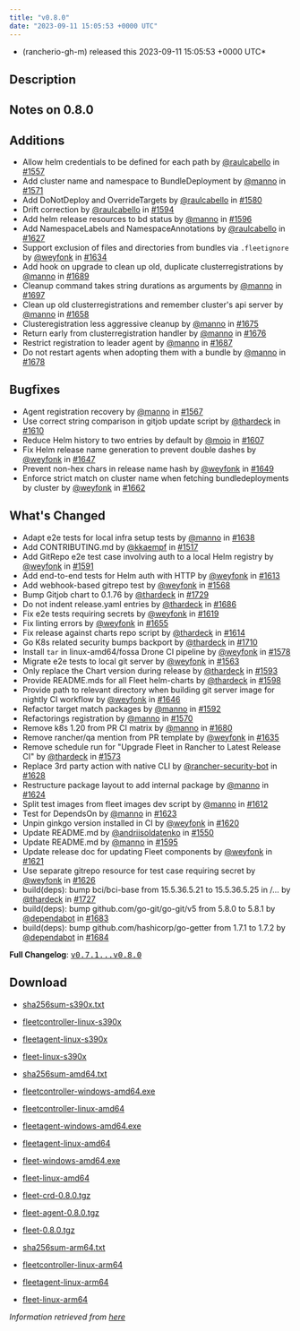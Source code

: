 ```yaml
---
title: "v0.8.0"
date: "2023-09-11 15:05:53 +0000 UTC"
---
```



* (rancherio-gh-m) released this 2023-09-11 15:05:53 +0000 UTC*



## Description


<h2>Notes on 0.8.0</h2>
<h2>Additions</h2>
<ul>
<li>Allow helm credentials to be defined for each path by <a class="user-mention notranslate" data-hovercard-type="user" data-hovercard-url="/users/raulcabello/hovercard" data-octo-click="hovercard-link-click" data-octo-dimensions="link_type:self" href="https://github.com/raulcabello">@raulcabello</a> in <a class="issue-link js-issue-link" data-error-text="Failed to load title" data-id="1727085185" data-permission-text="Title is private" data-url="https://github.com/rancher/fleet/issues/1557" data-hovercard-type="pull_request" data-hovercard-url="/rancher/fleet/pull/1557/hovercard" href="https://github.com/rancher/fleet/pull/1557">#1557</a></li>
<li>Add cluster name and namespace to BundleDeployment by <a class="user-mention notranslate" data-hovercard-type="user" data-hovercard-url="/users/manno/hovercard" data-octo-click="hovercard-link-click" data-octo-dimensions="link_type:self" href="https://github.com/manno">@manno</a> in <a class="issue-link js-issue-link" data-error-text="Failed to load title" data-id="1736703491" data-permission-text="Title is private" data-url="https://github.com/rancher/fleet/issues/1571" data-hovercard-type="pull_request" data-hovercard-url="/rancher/fleet/pull/1571/hovercard" href="https://github.com/rancher/fleet/pull/1571">#1571</a></li>
<li>Add DoNotDeploy and OverrideTargets by <a class="user-mention notranslate" data-hovercard-type="user" data-hovercard-url="/users/raulcabello/hovercard" data-octo-click="hovercard-link-click" data-octo-dimensions="link_type:self" href="https://github.com/raulcabello">@raulcabello</a> in <a class="issue-link js-issue-link" data-error-text="Failed to load title" data-id="1742026878" data-permission-text="Title is private" data-url="https://github.com/rancher/fleet/issues/1580" data-hovercard-type="pull_request" data-hovercard-url="/rancher/fleet/pull/1580/hovercard" href="https://github.com/rancher/fleet/pull/1580">#1580</a></li>
<li>Drift correction by <a class="user-mention notranslate" data-hovercard-type="user" data-hovercard-url="/users/raulcabello/hovercard" data-octo-click="hovercard-link-click" data-octo-dimensions="link_type:self" href="https://github.com/raulcabello">@raulcabello</a> in <a class="issue-link js-issue-link" data-error-text="Failed to load title" data-id="1760099815" data-permission-text="Title is private" data-url="https://github.com/rancher/fleet/issues/1594" data-hovercard-type="pull_request" data-hovercard-url="/rancher/fleet/pull/1594/hovercard" href="https://github.com/rancher/fleet/pull/1594">#1594</a></li>
<li>Add helm release resources to bd status by <a class="user-mention notranslate" data-hovercard-type="user" data-hovercard-url="/users/manno/hovercard" data-octo-click="hovercard-link-click" data-octo-dimensions="link_type:self" href="https://github.com/manno">@manno</a> in <a class="issue-link js-issue-link" data-error-text="Failed to load title" data-id="1760832327" data-permission-text="Title is private" data-url="https://github.com/rancher/fleet/issues/1596" data-hovercard-type="pull_request" data-hovercard-url="/rancher/fleet/pull/1596/hovercard" href="https://github.com/rancher/fleet/pull/1596">#1596</a></li>
<li>Add NamespaceLabels and NamespaceAnnotations by <a class="user-mention notranslate" data-hovercard-type="user" data-hovercard-url="/users/raulcabello/hovercard" data-octo-click="hovercard-link-click" data-octo-dimensions="link_type:self" href="https://github.com/raulcabello">@raulcabello</a> in <a class="issue-link js-issue-link" data-error-text="Failed to load title" data-id="1786451555" data-permission-text="Title is private" data-url="https://github.com/rancher/fleet/issues/1627" data-hovercard-type="pull_request" data-hovercard-url="/rancher/fleet/pull/1627/hovercard" href="https://github.com/rancher/fleet/pull/1627">#1627</a></li>
<li>Support exclusion of files and directories from bundles via <code>.fleetignore</code> by <a class="user-mention notranslate" data-hovercard-type="user" data-hovercard-url="/users/weyfonk/hovercard" data-octo-click="hovercard-link-click" data-octo-dimensions="link_type:self" href="https://github.com/weyfonk">@weyfonk</a> in <a class="issue-link js-issue-link" data-error-text="Failed to load title" data-id="1789222079" data-permission-text="Title is private" data-url="https://github.com/rancher/fleet/issues/1634" data-hovercard-type="pull_request" data-hovercard-url="/rancher/fleet/pull/1634/hovercard" href="https://github.com/rancher/fleet/pull/1634">#1634</a></li>
<li>Add hook on upgrade to clean up old, duplicate clusterregistrations by <a class="user-mention notranslate" data-hovercard-type="user" data-hovercard-url="/users/manno/hovercard" data-octo-click="hovercard-link-click" data-octo-dimensions="link_type:self" href="https://github.com/manno">@manno</a> in <a class="issue-link js-issue-link" data-error-text="Failed to load title" data-id="1831523656" data-permission-text="Title is private" data-url="https://github.com/rancher/fleet/issues/1689" data-hovercard-type="pull_request" data-hovercard-url="/rancher/fleet/pull/1689/hovercard" href="https://github.com/rancher/fleet/pull/1689">#1689</a></li>
<li>Cleanup command takes string durations as arguments by <a class="user-mention notranslate" data-hovercard-type="user" data-hovercard-url="/users/manno/hovercard" data-octo-click="hovercard-link-click" data-octo-dimensions="link_type:self" href="https://github.com/manno">@manno</a> in <a class="issue-link js-issue-link" data-error-text="Failed to load title" data-id="1836935733" data-permission-text="Title is private" data-url="https://github.com/rancher/fleet/issues/1697" data-hovercard-type="pull_request" data-hovercard-url="/rancher/fleet/pull/1697/hovercard" href="https://github.com/rancher/fleet/pull/1697">#1697</a></li>
<li>Clean up old clusterregistrations and remember cluster's api server by <a class="user-mention notranslate" data-hovercard-type="user" data-hovercard-url="/users/manno/hovercard" data-octo-click="hovercard-link-click" data-octo-dimensions="link_type:self" href="https://github.com/manno">@manno</a> in <a class="issue-link js-issue-link" data-error-text="Failed to load title" data-id="1813740722" data-permission-text="Title is private" data-url="https://github.com/rancher/fleet/issues/1658" data-hovercard-type="pull_request" data-hovercard-url="/rancher/fleet/pull/1658/hovercard" href="https://github.com/rancher/fleet/pull/1658">#1658</a></li>
<li>Clusteregistration less aggressive cleanup by <a class="user-mention notranslate" data-hovercard-type="user" data-hovercard-url="/users/manno/hovercard" data-octo-click="hovercard-link-click" data-octo-dimensions="link_type:self" href="https://github.com/manno">@manno</a> in <a class="issue-link js-issue-link" data-error-text="Failed to load title" data-id="1820301580" data-permission-text="Title is private" data-url="https://github.com/rancher/fleet/issues/1675" data-hovercard-type="pull_request" data-hovercard-url="/rancher/fleet/pull/1675/hovercard" href="https://github.com/rancher/fleet/pull/1675">#1675</a></li>
<li>Return early from clusterregistration handler by <a class="user-mention notranslate" data-hovercard-type="user" data-hovercard-url="/users/manno/hovercard" data-octo-click="hovercard-link-click" data-octo-dimensions="link_type:self" href="https://github.com/manno">@manno</a> in <a class="issue-link js-issue-link" data-error-text="Failed to load title" data-id="1821988540" data-permission-text="Title is private" data-url="https://github.com/rancher/fleet/issues/1676" data-hovercard-type="pull_request" data-hovercard-url="/rancher/fleet/pull/1676/hovercard" href="https://github.com/rancher/fleet/pull/1676">#1676</a></li>
<li>Restrict registration to leader agent by <a class="user-mention notranslate" data-hovercard-type="user" data-hovercard-url="/users/manno/hovercard" data-octo-click="hovercard-link-click" data-octo-dimensions="link_type:self" href="https://github.com/manno">@manno</a> in <a class="issue-link js-issue-link" data-error-text="Failed to load title" data-id="1830725807" data-permission-text="Title is private" data-url="https://github.com/rancher/fleet/issues/1687" data-hovercard-type="pull_request" data-hovercard-url="/rancher/fleet/pull/1687/hovercard" href="https://github.com/rancher/fleet/pull/1687">#1687</a></li>
<li>Do not restart agents when adopting them with a bundle by <a class="user-mention notranslate" data-hovercard-type="user" data-hovercard-url="/users/manno/hovercard" data-octo-click="hovercard-link-click" data-octo-dimensions="link_type:self" href="https://github.com/manno">@manno</a> in <a class="issue-link js-issue-link" data-error-text="Failed to load title" data-id="1824265931" data-permission-text="Title is private" data-url="https://github.com/rancher/fleet/issues/1678" data-hovercard-type="pull_request" data-hovercard-url="/rancher/fleet/pull/1678/hovercard" href="https://github.com/rancher/fleet/pull/1678">#1678</a></li>
</ul>
<h2>Bugfixes</h2>
<ul>
<li>Agent registration recovery by <a class="user-mention notranslate" data-hovercard-type="user" data-hovercard-url="/users/manno/hovercard" data-octo-click="hovercard-link-click" data-octo-dimensions="link_type:self" href="https://github.com/manno">@manno</a> in <a class="issue-link js-issue-link" data-error-text="Failed to load title" data-id="1736435720" data-permission-text="Title is private" data-url="https://github.com/rancher/fleet/issues/1567" data-hovercard-type="pull_request" data-hovercard-url="/rancher/fleet/pull/1567/hovercard" href="https://github.com/rancher/fleet/pull/1567">#1567</a></li>
<li>Use correct string comparison in gitjob update script by <a class="user-mention notranslate" data-hovercard-type="user" data-hovercard-url="/users/thardeck/hovercard" data-octo-click="hovercard-link-click" data-octo-dimensions="link_type:self" href="https://github.com/thardeck">@thardeck</a> in <a class="issue-link js-issue-link" data-error-text="Failed to load title" data-id="1765567189" data-permission-text="Title is private" data-url="https://github.com/rancher/fleet/issues/1610" data-hovercard-type="pull_request" data-hovercard-url="/rancher/fleet/pull/1610/hovercard" href="https://github.com/rancher/fleet/pull/1610">#1610</a></li>
<li>Reduce Helm history to two entries by default by <a class="user-mention notranslate" data-hovercard-type="user" data-hovercard-url="/users/moio/hovercard" data-octo-click="hovercard-link-click" data-octo-dimensions="link_type:self" href="https://github.com/moio">@moio</a> in <a class="issue-link js-issue-link" data-error-text="Failed to load title" data-id="1763288512" data-permission-text="Title is private" data-url="https://github.com/rancher/fleet/issues/1607" data-hovercard-type="pull_request" data-hovercard-url="/rancher/fleet/pull/1607/hovercard" href="https://github.com/rancher/fleet/pull/1607">#1607</a></li>
<li>Fix Helm release name generation to prevent double dashes by <a class="user-mention notranslate" data-hovercard-type="user" data-hovercard-url="/users/weyfonk/hovercard" data-octo-click="hovercard-link-click" data-octo-dimensions="link_type:self" href="https://github.com/weyfonk">@weyfonk</a> in <a class="issue-link js-issue-link" data-error-text="Failed to load title" data-id="1800340686" data-permission-text="Title is private" data-url="https://github.com/rancher/fleet/issues/1647" data-hovercard-type="pull_request" data-hovercard-url="/rancher/fleet/pull/1647/hovercard" href="https://github.com/rancher/fleet/pull/1647">#1647</a></li>
<li>Prevent non-hex chars in release name hash by <a class="user-mention notranslate" data-hovercard-type="user" data-hovercard-url="/users/weyfonk/hovercard" data-octo-click="hovercard-link-click" data-octo-dimensions="link_type:self" href="https://github.com/weyfonk">@weyfonk</a> in <a class="issue-link js-issue-link" data-error-text="Failed to load title" data-id="1801057525" data-permission-text="Title is private" data-url="https://github.com/rancher/fleet/issues/1649" data-hovercard-type="pull_request" data-hovercard-url="/rancher/fleet/pull/1649/hovercard" href="https://github.com/rancher/fleet/pull/1649">#1649</a></li>
<li>Enforce strict match on cluster name when fetching bundledeployments by cluster by <a class="user-mention notranslate" data-hovercard-type="user" data-hovercard-url="/users/weyfonk/hovercard" data-octo-click="hovercard-link-click" data-octo-dimensions="link_type:self" href="https://github.com/weyfonk">@weyfonk</a> in <a class="issue-link js-issue-link" data-error-text="Failed to load title" data-id="1815877612" data-permission-text="Title is private" data-url="https://github.com/rancher/fleet/issues/1662" data-hovercard-type="pull_request" data-hovercard-url="/rancher/fleet/pull/1662/hovercard" href="https://github.com/rancher/fleet/pull/1662">#1662</a></li>
</ul>
<h2>What's Changed</h2>
<ul>
<li>Adapt e2e tests for local infra setup tests by <a class="user-mention notranslate" data-hovercard-type="user" data-hovercard-url="/users/manno/hovercard" data-octo-click="hovercard-link-click" data-octo-dimensions="link_type:self" href="https://github.com/manno">@manno</a> in <a class="issue-link js-issue-link" data-error-text="Failed to load title" data-id="1793202710" data-permission-text="Title is private" data-url="https://github.com/rancher/fleet/issues/1638" data-hovercard-type="pull_request" data-hovercard-url="/rancher/fleet/pull/1638/hovercard" href="https://github.com/rancher/fleet/pull/1638">#1638</a></li>
<li>Add CONTRIBUTING.md by <a class="user-mention notranslate" data-hovercard-type="user" data-hovercard-url="/users/kkaempf/hovercard" data-octo-click="hovercard-link-click" data-octo-dimensions="link_type:self" href="https://github.com/kkaempf">@kkaempf</a> in <a class="issue-link js-issue-link" data-error-text="Failed to load title" data-id="1700435199" data-permission-text="Title is private" data-url="https://github.com/rancher/fleet/issues/1517" data-hovercard-type="pull_request" data-hovercard-url="/rancher/fleet/pull/1517/hovercard" href="https://github.com/rancher/fleet/pull/1517">#1517</a></li>
<li>Add GitRepo e2e test case involving auth to a local Helm registry by <a class="user-mention notranslate" data-hovercard-type="user" data-hovercard-url="/users/weyfonk/hovercard" data-octo-click="hovercard-link-click" data-octo-dimensions="link_type:self" href="https://github.com/weyfonk">@weyfonk</a> in <a class="issue-link js-issue-link" data-error-text="Failed to load title" data-id="1754951261" data-permission-text="Title is private" data-url="https://github.com/rancher/fleet/issues/1591" data-hovercard-type="pull_request" data-hovercard-url="/rancher/fleet/pull/1591/hovercard" href="https://github.com/rancher/fleet/pull/1591">#1591</a></li>
<li>Add end-to-end tests for Helm auth with HTTP by <a class="user-mention notranslate" data-hovercard-type="user" data-hovercard-url="/users/weyfonk/hovercard" data-octo-click="hovercard-link-click" data-octo-dimensions="link_type:self" href="https://github.com/weyfonk">@weyfonk</a> in <a class="issue-link js-issue-link" data-error-text="Failed to load title" data-id="1769095254" data-permission-text="Title is private" data-url="https://github.com/rancher/fleet/issues/1613" data-hovercard-type="pull_request" data-hovercard-url="/rancher/fleet/pull/1613/hovercard" href="https://github.com/rancher/fleet/pull/1613">#1613</a></li>
<li>Add webhook-based gitrepo test by <a class="user-mention notranslate" data-hovercard-type="user" data-hovercard-url="/users/weyfonk/hovercard" data-octo-click="hovercard-link-click" data-octo-dimensions="link_type:self" href="https://github.com/weyfonk">@weyfonk</a> in <a class="issue-link js-issue-link" data-error-text="Failed to load title" data-id="1736472732" data-permission-text="Title is private" data-url="https://github.com/rancher/fleet/issues/1568" data-hovercard-type="pull_request" data-hovercard-url="/rancher/fleet/pull/1568/hovercard" href="https://github.com/rancher/fleet/pull/1568">#1568</a></li>
<li>Bump Gitjob chart to 0.1.76 by <a class="user-mention notranslate" data-hovercard-type="user" data-hovercard-url="/users/thardeck/hovercard" data-octo-click="hovercard-link-click" data-octo-dimensions="link_type:self" href="https://github.com/thardeck">@thardeck</a> in <a class="issue-link js-issue-link" data-error-text="Failed to load title" data-id="1859325560" data-permission-text="Title is private" data-url="https://github.com/rancher/fleet/issues/1729" data-hovercard-type="pull_request" data-hovercard-url="/rancher/fleet/pull/1729/hovercard" href="https://github.com/rancher/fleet/pull/1729">#1729</a></li>
<li>Do not indent release.yaml entries by <a class="user-mention notranslate" data-hovercard-type="user" data-hovercard-url="/users/thardeck/hovercard" data-octo-click="hovercard-link-click" data-octo-dimensions="link_type:self" href="https://github.com/thardeck">@thardeck</a> in <a class="issue-link js-issue-link" data-error-text="Failed to load title" data-id="1828612133" data-permission-text="Title is private" data-url="https://github.com/rancher/fleet/issues/1686" data-hovercard-type="pull_request" data-hovercard-url="/rancher/fleet/pull/1686/hovercard" href="https://github.com/rancher/fleet/pull/1686">#1686</a></li>
<li>Fix e2e tests requiring secrets by <a class="user-mention notranslate" data-hovercard-type="user" data-hovercard-url="/users/weyfonk/hovercard" data-octo-click="hovercard-link-click" data-octo-dimensions="link_type:self" href="https://github.com/weyfonk">@weyfonk</a> in <a class="issue-link js-issue-link" data-error-text="Failed to load title" data-id="1774322432" data-permission-text="Title is private" data-url="https://github.com/rancher/fleet/issues/1619" data-hovercard-type="pull_request" data-hovercard-url="/rancher/fleet/pull/1619/hovercard" href="https://github.com/rancher/fleet/pull/1619">#1619</a></li>
<li>Fix linting errors by <a class="user-mention notranslate" data-hovercard-type="user" data-hovercard-url="/users/weyfonk/hovercard" data-octo-click="hovercard-link-click" data-octo-dimensions="link_type:self" href="https://github.com/weyfonk">@weyfonk</a> in <a class="issue-link js-issue-link" data-error-text="Failed to load title" data-id="1809551397" data-permission-text="Title is private" data-url="https://github.com/rancher/fleet/issues/1655" data-hovercard-type="pull_request" data-hovercard-url="/rancher/fleet/pull/1655/hovercard" href="https://github.com/rancher/fleet/pull/1655">#1655</a></li>
<li>Fix release against charts repo script by <a class="user-mention notranslate" data-hovercard-type="user" data-hovercard-url="/users/thardeck/hovercard" data-octo-click="hovercard-link-click" data-octo-dimensions="link_type:self" href="https://github.com/thardeck">@thardeck</a> in <a class="issue-link js-issue-link" data-error-text="Failed to load title" data-id="1769659094" data-permission-text="Title is private" data-url="https://github.com/rancher/fleet/issues/1614" data-hovercard-type="pull_request" data-hovercard-url="/rancher/fleet/pull/1614/hovercard" href="https://github.com/rancher/fleet/pull/1614">#1614</a></li>
<li>Go K8s related security bumps backport by <a class="user-mention notranslate" data-hovercard-type="user" data-hovercard-url="/users/thardeck/hovercard" data-octo-click="hovercard-link-click" data-octo-dimensions="link_type:self" href="https://github.com/thardeck">@thardeck</a> in <a class="issue-link js-issue-link" data-error-text="Failed to load title" data-id="1846650979" data-permission-text="Title is private" data-url="https://github.com/rancher/fleet/issues/1710" data-hovercard-type="pull_request" data-hovercard-url="/rancher/fleet/pull/1710/hovercard" href="https://github.com/rancher/fleet/pull/1710">#1710</a></li>
<li>Install <code>tar</code> in linux-amd64/fossa Drone CI pipeline by <a class="user-mention notranslate" data-hovercard-type="user" data-hovercard-url="/users/weyfonk/hovercard" data-octo-click="hovercard-link-click" data-octo-dimensions="link_type:self" href="https://github.com/weyfonk">@weyfonk</a> in <a class="issue-link js-issue-link" data-error-text="Failed to load title" data-id="1741303954" data-permission-text="Title is private" data-url="https://github.com/rancher/fleet/issues/1578" data-hovercard-type="pull_request" data-hovercard-url="/rancher/fleet/pull/1578/hovercard" href="https://github.com/rancher/fleet/pull/1578">#1578</a></li>
<li>Migrate e2e tests to local git server by <a class="user-mention notranslate" data-hovercard-type="user" data-hovercard-url="/users/weyfonk/hovercard" data-octo-click="hovercard-link-click" data-octo-dimensions="link_type:self" href="https://github.com/weyfonk">@weyfonk</a> in <a class="issue-link js-issue-link" data-error-text="Failed to load title" data-id="1733659980" data-permission-text="Title is private" data-url="https://github.com/rancher/fleet/issues/1563" data-hovercard-type="pull_request" data-hovercard-url="/rancher/fleet/pull/1563/hovercard" href="https://github.com/rancher/fleet/pull/1563">#1563</a></li>
<li>Only replace the Chart version during release by <a class="user-mention notranslate" data-hovercard-type="user" data-hovercard-url="/users/thardeck/hovercard" data-octo-click="hovercard-link-click" data-octo-dimensions="link_type:self" href="https://github.com/thardeck">@thardeck</a> in <a class="issue-link js-issue-link" data-error-text="Failed to load title" data-id="1759128522" data-permission-text="Title is private" data-url="https://github.com/rancher/fleet/issues/1593" data-hovercard-type="pull_request" data-hovercard-url="/rancher/fleet/pull/1593/hovercard" href="https://github.com/rancher/fleet/pull/1593">#1593</a></li>
<li>Provide README.mds for all Fleet helm-charts by <a class="user-mention notranslate" data-hovercard-type="user" data-hovercard-url="/users/thardeck/hovercard" data-octo-click="hovercard-link-click" data-octo-dimensions="link_type:self" href="https://github.com/thardeck">@thardeck</a> in <a class="issue-link js-issue-link" data-error-text="Failed to load title" data-id="1762784106" data-permission-text="Title is private" data-url="https://github.com/rancher/fleet/issues/1598" data-hovercard-type="pull_request" data-hovercard-url="/rancher/fleet/pull/1598/hovercard" href="https://github.com/rancher/fleet/pull/1598">#1598</a></li>
<li>Provide path to relevant directory when building git server image for nightly CI workflow by <a class="user-mention notranslate" data-hovercard-type="user" data-hovercard-url="/users/weyfonk/hovercard" data-octo-click="hovercard-link-click" data-octo-dimensions="link_type:self" href="https://github.com/weyfonk">@weyfonk</a> in <a class="issue-link js-issue-link" data-error-text="Failed to load title" data-id="1798449455" data-permission-text="Title is private" data-url="https://github.com/rancher/fleet/issues/1646" data-hovercard-type="pull_request" data-hovercard-url="/rancher/fleet/pull/1646/hovercard" href="https://github.com/rancher/fleet/pull/1646">#1646</a></li>
<li>Refactor target match packages by <a class="user-mention notranslate" data-hovercard-type="user" data-hovercard-url="/users/manno/hovercard" data-octo-click="hovercard-link-click" data-octo-dimensions="link_type:self" href="https://github.com/manno">@manno</a> in <a class="issue-link js-issue-link" data-error-text="Failed to load title" data-id="1756526990" data-permission-text="Title is private" data-url="https://github.com/rancher/fleet/issues/1592" data-hovercard-type="pull_request" data-hovercard-url="/rancher/fleet/pull/1592/hovercard" href="https://github.com/rancher/fleet/pull/1592">#1592</a></li>
<li>Refactorings registration by <a class="user-mention notranslate" data-hovercard-type="user" data-hovercard-url="/users/manno/hovercard" data-octo-click="hovercard-link-click" data-octo-dimensions="link_type:self" href="https://github.com/manno">@manno</a> in <a class="issue-link js-issue-link" data-error-text="Failed to load title" data-id="1736603398" data-permission-text="Title is private" data-url="https://github.com/rancher/fleet/issues/1570" data-hovercard-type="pull_request" data-hovercard-url="/rancher/fleet/pull/1570/hovercard" href="https://github.com/rancher/fleet/pull/1570">#1570</a></li>
<li>Remove k8s 1.20 from PR CI matrix by <a class="user-mention notranslate" data-hovercard-type="user" data-hovercard-url="/users/manno/hovercard" data-octo-click="hovercard-link-click" data-octo-dimensions="link_type:self" href="https://github.com/manno">@manno</a> in <a class="issue-link js-issue-link" data-error-text="Failed to load title" data-id="1824489430" data-permission-text="Title is private" data-url="https://github.com/rancher/fleet/issues/1680" data-hovercard-type="pull_request" data-hovercard-url="/rancher/fleet/pull/1680/hovercard" href="https://github.com/rancher/fleet/pull/1680">#1680</a></li>
<li>Remove rancher/qa mention from PR template by <a class="user-mention notranslate" data-hovercard-type="user" data-hovercard-url="/users/weyfonk/hovercard" data-octo-click="hovercard-link-click" data-octo-dimensions="link_type:self" href="https://github.com/weyfonk">@weyfonk</a> in <a class="issue-link js-issue-link" data-error-text="Failed to load title" data-id="1789292000" data-permission-text="Title is private" data-url="https://github.com/rancher/fleet/issues/1635" data-hovercard-type="pull_request" data-hovercard-url="/rancher/fleet/pull/1635/hovercard" href="https://github.com/rancher/fleet/pull/1635">#1635</a></li>
<li>Remove schedule run for "Upgrade Fleet in Rancher to Latest Release CI" by <a class="user-mention notranslate" data-hovercard-type="user" data-hovercard-url="/users/thardeck/hovercard" data-octo-click="hovercard-link-click" data-octo-dimensions="link_type:self" href="https://github.com/thardeck">@thardeck</a> in <a class="issue-link js-issue-link" data-error-text="Failed to load title" data-id="1738184347" data-permission-text="Title is private" data-url="https://github.com/rancher/fleet/issues/1573" data-hovercard-type="pull_request" data-hovercard-url="/rancher/fleet/pull/1573/hovercard" href="https://github.com/rancher/fleet/pull/1573">#1573</a></li>
<li>Replace 3rd party action with native CLI by <a class="user-mention notranslate" data-hovercard-type="user" data-hovercard-url="/users/rancher-security-bot/hovercard" data-octo-click="hovercard-link-click" data-octo-dimensions="link_type:self" href="https://github.com/rancher-security-bot">@rancher-security-bot</a> in <a class="issue-link js-issue-link" data-error-text="Failed to load title" data-id="1787273210" data-permission-text="Title is private" data-url="https://github.com/rancher/fleet/issues/1628" data-hovercard-type="pull_request" data-hovercard-url="/rancher/fleet/pull/1628/hovercard" href="https://github.com/rancher/fleet/pull/1628">#1628</a></li>
<li>Restructure package layout to add internal package by <a class="user-mention notranslate" data-hovercard-type="user" data-hovercard-url="/users/manno/hovercard" data-octo-click="hovercard-link-click" data-octo-dimensions="link_type:self" href="https://github.com/manno">@manno</a> in <a class="issue-link js-issue-link" data-error-text="Failed to load title" data-id="1781051757" data-permission-text="Title is private" data-url="https://github.com/rancher/fleet/issues/1624" data-hovercard-type="pull_request" data-hovercard-url="/rancher/fleet/pull/1624/hovercard" href="https://github.com/rancher/fleet/pull/1624">#1624</a></li>
<li>Split test images from fleet images dev script by <a class="user-mention notranslate" data-hovercard-type="user" data-hovercard-url="/users/manno/hovercard" data-octo-click="hovercard-link-click" data-octo-dimensions="link_type:self" href="https://github.com/manno">@manno</a> in <a class="issue-link js-issue-link" data-error-text="Failed to load title" data-id="1767710221" data-permission-text="Title is private" data-url="https://github.com/rancher/fleet/issues/1612" data-hovercard-type="pull_request" data-hovercard-url="/rancher/fleet/pull/1612/hovercard" href="https://github.com/rancher/fleet/pull/1612">#1612</a></li>
<li>Test for DependsOn by <a class="user-mention notranslate" data-hovercard-type="user" data-hovercard-url="/users/manno/hovercard" data-octo-click="hovercard-link-click" data-octo-dimensions="link_type:self" href="https://github.com/manno">@manno</a> in <a class="issue-link js-issue-link" data-error-text="Failed to load title" data-id="1779054939" data-permission-text="Title is private" data-url="https://github.com/rancher/fleet/issues/1623" data-hovercard-type="pull_request" data-hovercard-url="/rancher/fleet/pull/1623/hovercard" href="https://github.com/rancher/fleet/pull/1623">#1623</a></li>
<li>Unpin ginkgo version installed in CI by <a class="user-mention notranslate" data-hovercard-type="user" data-hovercard-url="/users/weyfonk/hovercard" data-octo-click="hovercard-link-click" data-octo-dimensions="link_type:self" href="https://github.com/weyfonk">@weyfonk</a> in <a class="issue-link js-issue-link" data-error-text="Failed to load title" data-id="1774342641" data-permission-text="Title is private" data-url="https://github.com/rancher/fleet/issues/1620" data-hovercard-type="pull_request" data-hovercard-url="/rancher/fleet/pull/1620/hovercard" href="https://github.com/rancher/fleet/pull/1620">#1620</a></li>
<li>Update README.md by <a class="user-mention notranslate" data-hovercard-type="user" data-hovercard-url="/users/andriisoldatenko/hovercard" data-octo-click="hovercard-link-click" data-octo-dimensions="link_type:self" href="https://github.com/andriisoldatenko">@andriisoldatenko</a> in <a class="issue-link js-issue-link" data-error-text="Failed to load title" data-id="1721693997" data-permission-text="Title is private" data-url="https://github.com/rancher/fleet/issues/1550" data-hovercard-type="pull_request" data-hovercard-url="/rancher/fleet/pull/1550/hovercard" href="https://github.com/rancher/fleet/pull/1550">#1550</a></li>
<li>Update README.md by <a class="user-mention notranslate" data-hovercard-type="user" data-hovercard-url="/users/manno/hovercard" data-octo-click="hovercard-link-click" data-octo-dimensions="link_type:self" href="https://github.com/manno">@manno</a> in <a class="issue-link js-issue-link" data-error-text="Failed to load title" data-id="1760241049" data-permission-text="Title is private" data-url="https://github.com/rancher/fleet/issues/1595" data-hovercard-type="pull_request" data-hovercard-url="/rancher/fleet/pull/1595/hovercard" href="https://github.com/rancher/fleet/pull/1595">#1595</a></li>
<li>Update release doc for updating Fleet components by <a class="user-mention notranslate" data-hovercard-type="user" data-hovercard-url="/users/weyfonk/hovercard" data-octo-click="hovercard-link-click" data-octo-dimensions="link_type:self" href="https://github.com/weyfonk">@weyfonk</a> in <a class="issue-link js-issue-link" data-error-text="Failed to load title" data-id="1774423872" data-permission-text="Title is private" data-url="https://github.com/rancher/fleet/issues/1621" data-hovercard-type="pull_request" data-hovercard-url="/rancher/fleet/pull/1621/hovercard" href="https://github.com/rancher/fleet/pull/1621">#1621</a></li>
<li>Use separate gitrepo resource for test case requiring secret by <a class="user-mention notranslate" data-hovercard-type="user" data-hovercard-url="/users/weyfonk/hovercard" data-octo-click="hovercard-link-click" data-octo-dimensions="link_type:self" href="https://github.com/weyfonk">@weyfonk</a> in <a class="issue-link js-issue-link" data-error-text="Failed to load title" data-id="1785783453" data-permission-text="Title is private" data-url="https://github.com/rancher/fleet/issues/1626" data-hovercard-type="pull_request" data-hovercard-url="/rancher/fleet/pull/1626/hovercard" href="https://github.com/rancher/fleet/pull/1626">#1626</a></li>
<li>build(deps): bump bci/bci-base from 15.5.36.5.21 to 15.5.36.5.25 in /… by <a class="user-mention notranslate" data-hovercard-type="user" data-hovercard-url="/users/thardeck/hovercard" data-octo-click="hovercard-link-click" data-octo-dimensions="link_type:self" href="https://github.com/thardeck">@thardeck</a> in <a class="issue-link js-issue-link" data-error-text="Failed to load title" data-id="1859072014" data-permission-text="Title is private" data-url="https://github.com/rancher/fleet/issues/1727" data-hovercard-type="pull_request" data-hovercard-url="/rancher/fleet/pull/1727/hovercard" href="https://github.com/rancher/fleet/pull/1727">#1727</a></li>
<li>build(deps): bump github.com/go-git/go-git/v5 from 5.8.0 to 5.8.1 by <a class="user-mention notranslate" data-hovercard-type="organization" data-hovercard-url="/orgs/dependabot/hovercard" data-octo-click="hovercard-link-click" data-octo-dimensions="link_type:self" href="https://github.com/dependabot">@dependabot</a> in <a class="issue-link js-issue-link" data-error-text="Failed to load title" data-id="1828450988" data-permission-text="Title is private" data-url="https://github.com/rancher/fleet/issues/1683" data-hovercard-type="pull_request" data-hovercard-url="/rancher/fleet/pull/1683/hovercard" href="https://github.com/rancher/fleet/pull/1683">#1683</a></li>
<li>build(deps): bump github.com/hashicorp/go-getter from 1.7.1 to 1.7.2 by <a class="user-mention notranslate" data-hovercard-type="organization" data-hovercard-url="/orgs/dependabot/hovercard" data-octo-click="hovercard-link-click" data-octo-dimensions="link_type:self" href="https://github.com/dependabot">@dependabot</a> in <a class="issue-link js-issue-link" data-error-text="Failed to load title" data-id="1828451199" data-permission-text="Title is private" data-url="https://github.com/rancher/fleet/issues/1684" data-hovercard-type="pull_request" data-hovercard-url="/rancher/fleet/pull/1684/hovercard" href="https://github.com/rancher/fleet/pull/1684">#1684</a></li>
</ul>
<p><strong>Full Changelog</strong>: <a class="commit-link" href="https://github.com/rancher/fleet/compare/v0.7.1...v0.8.0"><tt>v0.7.1...v0.8.0</tt></a></p>



## Download


* [sha256sum-s390x.txt](https://github.com/rancher/fleet/releases/download/v0.8.0/sha256sum-s390x.txt)

* [fleetcontroller-linux-s390x](https://github.com/rancher/fleet/releases/download/v0.8.0/fleetcontroller-linux-s390x)

* [fleetagent-linux-s390x](https://github.com/rancher/fleet/releases/download/v0.8.0/fleetagent-linux-s390x)

* [fleet-linux-s390x](https://github.com/rancher/fleet/releases/download/v0.8.0/fleet-linux-s390x)

* [sha256sum-amd64.txt](https://github.com/rancher/fleet/releases/download/v0.8.0/sha256sum-amd64.txt)

* [fleetcontroller-windows-amd64.exe](https://github.com/rancher/fleet/releases/download/v0.8.0/fleetcontroller-windows-amd64.exe)

* [fleetcontroller-linux-amd64](https://github.com/rancher/fleet/releases/download/v0.8.0/fleetcontroller-linux-amd64)

* [fleetagent-windows-amd64.exe](https://github.com/rancher/fleet/releases/download/v0.8.0/fleetagent-windows-amd64.exe)

* [fleetagent-linux-amd64](https://github.com/rancher/fleet/releases/download/v0.8.0/fleetagent-linux-amd64)

* [fleet-windows-amd64.exe](https://github.com/rancher/fleet/releases/download/v0.8.0/fleet-windows-amd64.exe)

* [fleet-linux-amd64](https://github.com/rancher/fleet/releases/download/v0.8.0/fleet-linux-amd64)

* [fleet-crd-0.8.0.tgz](https://github.com/rancher/fleet/releases/download/v0.8.0/fleet-crd-0.8.0.tgz)

* [fleet-agent-0.8.0.tgz](https://github.com/rancher/fleet/releases/download/v0.8.0/fleet-agent-0.8.0.tgz)

* [fleet-0.8.0.tgz](https://github.com/rancher/fleet/releases/download/v0.8.0/fleet-0.8.0.tgz)

* [sha256sum-arm64.txt](https://github.com/rancher/fleet/releases/download/v0.8.0/sha256sum-arm64.txt)

* [fleetcontroller-linux-arm64](https://github.com/rancher/fleet/releases/download/v0.8.0/fleetcontroller-linux-arm64)

* [fleetagent-linux-arm64](https://github.com/rancher/fleet/releases/download/v0.8.0/fleetagent-linux-arm64)

* [fleet-linux-arm64](https://github.com/rancher/fleet/releases/download/v0.8.0/fleet-linux-arm64)




*Information retrieved from [here](https://github.com/rancher/fleet/releases/tag/v0.8.0)*

